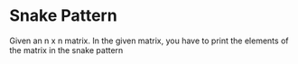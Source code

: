 # Snake Pattern
Given an n x n matrix. In the given matrix, you have to print the elements of the matrix in the snake pattern
